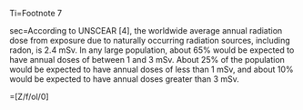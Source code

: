Ti=Footnote 7

sec=According to UNSCEAR [4], the worldwide average annual radiation dose from exposure due to naturally occurring radiation sources, including radon, is 2.4 mSv. In any large population, about 65% would be expected to have annual doses of between 1 and 3 mSv. About 25% of the population would be expected to have annual doses of less than 1 mSv, and about 10% would be expected to have annual doses greater than 3 mSv.

=[Z/f/ol/0]
